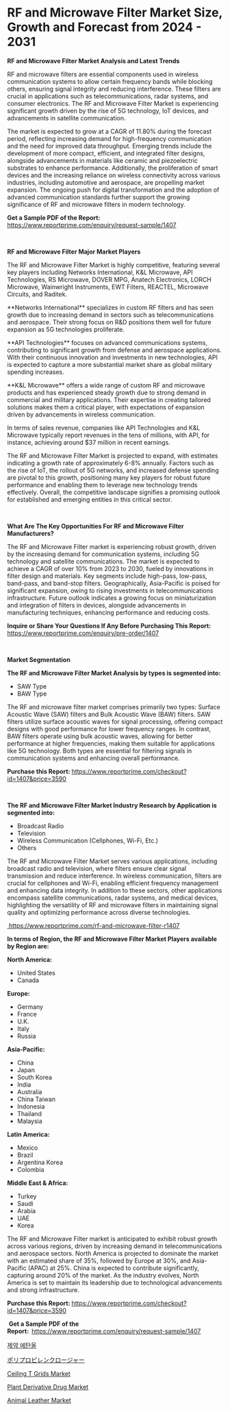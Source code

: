 <p><h1>RF and Microwave Filter Market Size, Growth and Forecast from 2024 - 2031</h1></p><p><strong>RF and Microwave Filter Market Analysis and Latest Trends</strong></p>
<p><p>RF and microwave filters are essential components used in wireless communication systems to allow certain frequency bands while blocking others, ensuring signal integrity and reducing interference. These filters are crucial in applications such as telecommunications, radar systems, and consumer electronics. The RF and Microwave Filter Market is experiencing significant growth driven by the rise of 5G technology, IoT devices, and advancements in satellite communication.</p><p>The market is expected to grow at a CAGR of 11.80% during the forecast period, reflecting increasing demand for high-frequency communication and the need for improved data throughput. Emerging trends include the development of more compact, efficient, and integrated filter designs, alongside advancements in materials like ceramic and piezoelectric substrates to enhance performance. Additionally, the proliferation of smart devices and the increasing reliance on wireless connectivity across various industries, including automotive and aerospace, are propelling market expansion. The ongoing push for digital transformation and the adoption of advanced communication standards further support the growing significance of RF and microwave filters in modern technology.</p></p>
<p><strong>Get a Sample PDF of the Report:&nbsp;</strong> <a href="https://www.reportprime.com/enquiry/request-sample/1407">https://www.reportprime.com/enquiry/request-sample/1407</a></p>
<p>&nbsp;</p>
<p><strong>RF and Microwave Filter Major Market Players</strong></p>
<p><p>The RF and Microwave Filter Market is highly competitive, featuring several key players including Networks International, K&L Microwave, API Technologies, RS Microwave, DOVER MPG, Anatech Electronics, LORCH Microwave, Wainwright Instruments, EWT Filters, REACTEL, Microwave Circuits, and Raditek. </p><p>**Networks International** specializes in custom RF filters and has seen growth due to increasing demand in sectors such as telecommunications and aerospace. Their strong focus on R&D positions them well for future expansion as 5G technologies proliferate.</p><p>**API Technologies** focuses on advanced communications systems, contributing to significant growth from defense and aerospace applications. With their continuous innovation and investments in new technologies, API is expected to capture a more substantial market share as global military spending increases.</p><p>**K&L Microwave** offers a wide range of custom RF and microwave products and has experienced steady growth due to strong demand in commercial and military applications. Their expertise in creating tailored solutions makes them a critical player, with expectations of expansion driven by advancements in wireless communication.</p><p>In terms of sales revenue, companies like API Technologies and K&L Microwave typically report revenues in the tens of millions, with API, for instance, achieving around $37 million in recent earnings. </p><p>The RF and Microwave Filter Market is projected to expand, with estimates indicating a growth rate of approximately 6-8% annually. Factors such as the rise of IoT, the rollout of 5G networks, and increased defense spending are pivotal to this growth, positioning many key players for robust future performance and enabling them to leverage new technology trends effectively. Overall, the competitive landscape signifies a promising outlook for established and emerging entities in this critical sector.</p></p>
<p>&nbsp;</p>
<p><strong>What Are The Key Opportunities For RF and Microwave Filter Manufacturers?</strong></p>
<p><p>The RF and Microwave Filter market is experiencing robust growth, driven by the increasing demand for communication systems, including 5G technology and satellite communications. The market is expected to achieve a CAGR of over 10% from 2023 to 2030, fueled by innovations in filter design and materials. Key segments include high-pass, low-pass, band-pass, and band-stop filters. Geographically, Asia-Pacific is poised for significant expansion, owing to rising investments in telecommunications infrastructure. Future outlook indicates a growing focus on miniaturization and integration of filters in devices, alongside advancements in manufacturing techniques, enhancing performance and reducing costs.</p></p>
<p><strong>Inquire or Share Your Questions If Any Before Purchasing This Report:</strong> <a href="https://www.reportprime.com/enquiry/pre-order/1407">https://www.reportprime.com/enquiry/pre-order/1407</a></p>
<p>&nbsp;</p>
<p><strong>Market Segmentation</strong></p>
<p><strong>The RF and Microwave Filter Market Analysis by types is segmented into:</strong></p>
<p><ul><li>SAW Type</li><li>BAW Type</li></ul></p>
<p><p>The RF and microwave filter market comprises primarily two types: Surface Acoustic Wave (SAW) filters and Bulk Acoustic Wave (BAW) filters. SAW filters utilize surface acoustic waves for signal processing, offering compact designs with good performance for lower frequency ranges. In contrast, BAW filters operate using bulk acoustic waves, allowing for better performance at higher frequencies, making them suitable for applications like 5G technology. Both types are essential for filtering signals in communication systems and enhancing overall performance.</p></p>
<p><strong>Purchase this Report:&nbsp;</strong><a href="https://www.reportprime.com/checkout?id=1407&price=3590">https://www.reportprime.com/checkout?id=1407&price=3590</a></p>
<p>&nbsp;</p>
<p><strong>The RF and Microwave Filter Market Industry Research by Application is segmented into:</strong></p>
<p><ul><li>Broadcast Radio</li><li>Television</li><li>Wireless Communication (Cellphones, Wi-Fi, Etc.)</li><li>Others</li></ul></p>
<p><p>The RF and Microwave Filter Market serves various applications, including broadcast radio and television, where filters ensure clear signal transmission and reduce interference. In wireless communication, filters are crucial for cellphones and Wi-Fi, enabling efficient frequency management and enhancing data integrity. In addition to these sectors, other applications encompass satellite communications, radar systems, and medical devices, highlighting the versatility of RF and microwave filters in maintaining signal quality and optimizing performance across diverse technologies.</p></p>
<p><a href="https://www.reportprime.com/rf-and-microwave-filter-r1407">&nbsp;https://www.reportprime.com/rf-and-microwave-filter-r1407</a></p>
<p><strong>In terms of Region, the RF and Microwave Filter Market Players available by Region are:</strong></p>
<p>
    <p> <strong> North America: </strong>
        <ul>
            <li>United States</li>
            <li>Canada</li>
        </ul>
        </p> 
    <p> <strong> Europe: </strong>
        <ul>
            <li>Germany</li>
            <li>France</li>
            <li>U.K.</li>
            <li>Italy</li>
            <li>Russia</li>
        </ul>
        </p> 
    <p> <strong> Asia-Pacific: </strong>
        <ul>
            <li>China</li>
            <li>Japan</li>
            <li>South Korea</li>
            <li>India</li>
            <li>Australia</li>
            <li>China Taiwan</li>
            <li>Indonesia</li>
            <li>Thailand</li>
            <li>Malaysia</li>
        </ul>
        </p> 
    <p> <strong> Latin America: </strong>
        <ul>
            <li>Mexico</li>
            <li>Brazil</li>
            <li>Argentina Korea</li>
            <li>Colombia</li>
        </ul>
        </p> 
    <p> <strong> Middle East & Africa: </strong>
        <ul>
            <li>Turkey</li>
            <li>Saudi</li>
            <li>Arabia</li>
            <li>UAE</li>
            <li>Korea</li>
        </ul>
    </p>
    </p>
<p><p>The RF and Microwave Filter market is anticipated to exhibit robust growth across various regions, driven by increasing demand in telecommunications and aerospace sectors. North America is projected to dominate the market with an estimated share of 35%, followed by Europe at 30%, and Asia-Pacific (APAC) at 25%. China is expected to contribute significantly, capturing around 20% of the market. As the industry evolves, North America is set to maintain its leadership due to technological advancements and strong infrastructure.</p></p>
<p><strong>Purchase this Report: </strong><a href="https://www.reportprime.com/checkout?id=1407&price=3590">https://www.reportprime.com/checkout?id=1407&price=3590</a></p>
<p>&nbsp;<strong>Get a Sample PDF of the Report:&nbsp;&nbsp;</strong><a href="https://www.reportprime.com/enquiry/request-sample/1407">https://www.reportprime.com/enquiry/request-sample/1407</a></p>
<p><strong></strong></p>
<p><p><a href="https://medium.com/@ayesakhan333/%EC%A0%9C%EC%95%BD-%EC%97%90%ED%83%84%EC%98%AC-%EC%8B%9C%EC%9E%A5%EC%9D%98-%EC%8B%9C%EC%9E%A5-%EB%8F%99%ED%96%A5-2031%EB%85%84%EA%B9%8C%EC%A7%80%EC%9D%98-%EC%8B%9C%EC%9E%A5-%EC%B6%94%EC%84%B8-%EB%B0%8F-%EB%AF%B8%EB%9E%98-%EC%98%88%EC%B8%A1-560eb0726f81">제약 에탄올</a></p><p><a href="https://medium.com/@leigh4852023/%E3%83%9D%E3%83%AA%E3%83%97%E3%83%AD%E3%83%94%E3%83%AC%E3%83%B3%E8%A3%BD%E3%81%AE%E8%93%8B%E5%B8%82%E5%A0%B4%E3%81%AB%E6%B7%B1%E3%81%8F%E6%BD%9C%E5%85%A5-%E3%83%88%E3%83%AC%E3%83%B3%E3%83%89-%E5%B8%82%E5%A0%B4%E3%82%BB%E3%82%B0%E3%83%A1%E3%83%B3%E3%83%86%E3%83%BC%E3%82%B7%E3%83%A7%E3%83%B3-%E7%AB%B6%E4%BA%89%E5%88%86%E6%9E%90-ca07df55c52b">ポリプロピレンクロージャー</a></p><p><a href="https://www.linkedin.com/pulse/global-perspectives-ceiling-grids-market-trends-forecast-2024-kuklc?trackingId=87%2ByPTqnSaegaupDd8mZ%2Bw%3D%3D">Ceiling T Grids Market</a></p><p><a href="https://medium.com/@susanwest38/future-trajectory-of-the-plant-derivative-drug-market-emerging-market-trends-and-forecasts-till-e1474a6b3fa7">Plant Derivative Drug Market</a></p><p><a href="https://www.linkedin.com/pulse/global-animal-leather-market-size-trends-analysis-regional-outlook-iz61c?trackingId=wDNTEax6SAmkmEViPEqC8A%3D%3D">Animal Leather Market</a></p></p>